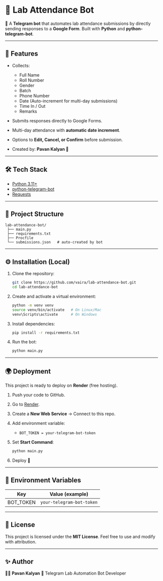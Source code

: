 # 📌 Lab Attendance Bot

🤖 A **Telegram bot** that automates lab attendance submissions by directly sending responses to a **Google Form**.
Built with **Python** and **python-telegram-bot**.

---

## 🚀 Features

* Collects:

  * Full Name
  * Roll Number
  * Gender
  * Batch
  * Phone Number
  * Date (Auto-increment for multi-day submissions)
  * Time In / Out
  * Remarks
* Submits responses directly to Google Forms.
* Multi-day attendance with **automatic date increment**.
* Options to **Edit, Cancel, or Confirm** before submission.
* Created by: **Pavan Kalyan 🚀**

---

## 🛠️ Tech Stack

* [Python 3.11+](https://www.python.org/)
* [python-telegram-bot](https://python-telegram-bot.org/)
* [Requests](https://docs.python-requests.org/)

---

## 📂 Project Structure

```
lab-attendance-bot/
 ├── main.py
 ├── requirements.txt
 ├── Procfile
 └── submissions.json   # auto-created by bot
```

---

## ⚙️ Installation (Local)

1. Clone the repository:

   ```bash
   git clone https://github.com/vaira/lab-attendance-bot.git
   cd lab-attendance-bot
   ```
2. Create and activate a virtual environment:

   ```bash
   python -m venv venv
   source venv/bin/activate   # On Linux/Mac
   venv\Scripts\activate      # On Windows
   ```
3. Install dependencies:

   ```bash
   pip install -r requirements.txt
   ```
4. Run the bot:

   ```bash
   python main.py
   ```

---

## 🌍 Deployment

This project is ready to deploy on **Render** (free hosting).

1. Push your code to GitHub.
2. Go to [Render](https://render.com/).
3. Create a **New Web Service** → Connect to this repo.
4. Add environment variable:

   * `BOT_TOKEN = your-telegram-bot-token`
5. Set **Start Command**:

   ```bash
   python main.py
   ```
6. Deploy 🚀

---

## 🔑 Environment Variables

| Key        | Value (example)                                  |
| ---------- | ------------------------------------------------ |
| BOT\_TOKEN | `your-telegram-bot-token` |

---

## 📜 License

This project is licensed under the **MIT License**.
Feel free to use and modify with attribution.

---

## ✨ Author

👨‍💻 **Pavan Kalyan**
🚀 Telegram Lab Automation Bot Developer
